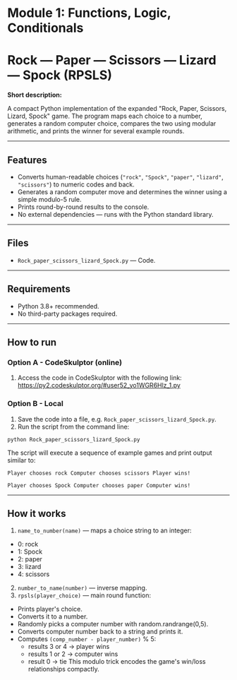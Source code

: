 # **Module 1: Functions, Logic, Conditionals**

# Rock — Paper — Scissors — Lizard — Spock (RPSLS)

**Short description:**  

A compact Python implementation of the expanded "Rock, Paper, Scissors, Lizard, Spock" game. The program maps each choice to a number, generates a random computer choice, compares the two using modular arithmetic, and prints the winner for several example rounds.

---

## Features
- Converts human-readable choices (`"rock"`, `"Spock"`, `"paper"`, `"lizard"`, `"scissors"`) to numeric codes and back.
- Generates a random computer move and determines the winner using a simple modulo-5 rule.
- Prints round-by-round results to the console.
- No external dependencies — runs with the Python standard library.

---

## Files
- `Rock_paper_scissors_lizard_Spock.py` — Code.

---

## Requirements
- Python 3.8+ recommended.
- No third-party packages required.

---

## How to run

### Option A - CodeSkulptor (online)

1. Access the code in CodeSkulptor with the following link: https://py2.codeskulptor.org/#user52_yo1WGR6Hlz_1.py

### Option B - Local

1. Save the code into a file, e.g. `Rock_paper_scissors_lizard_Spock.py`.
2. Run the script from the command line:

`python Rock_paper_scissors_lizard_Spock.py`

The script will execute a sequence of example games and print output similar to:

`Player chooses rock
Computer chooses scissors
Player wins!`

`Player chooses Spock
Computer chooses paper
Computer wins!`

---

## How it works

1. `name_to_number(name)` — maps a choice string to an integer:
  * 0: rock
  * 1: Spock
  * 2: paper
  * 3: lizard
  * 4: scissors
2. `number_to_name(number)` — inverse mapping.
3. `rpsls(player_choice)` — main round function:
  * Prints player's choice.
  * Converts it to a number.
  * Randomly picks a computer number with random.randrange(0,5).
  * Converts computer number back to a string and prints it.
  * Computes `(comp_number - player_number)` % 5:
    * results 3 or 4 → player wins
    * results 1 or 2 → computer wins
    * result 0 → tie
This modulo trick encodes the game's win/loss relationships compactly.
